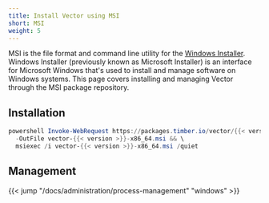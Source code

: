 ```yaml
---
title: Install Vector using MSI
short: MSI
weight: 5
---
```


MSI is the file format and command line utility for the [Windows Installer][installer]. Windows Installer (previously known as Microsoft Installer) is an interface for Microsoft Windows that's used to install and manage software on Windows systems. This page covers installing and managing Vector through the MSI package repository.

## Installation

```powershell
powershell Invoke-WebRequest https://packages.timber.io/vector/{{< version >}}/vector-x86_64.msi \
  -OutFile vector-{{< version >}}-x86_64.msi && \
  msiexec /i vector-{{< version >}}-x86_64.msi /quiet
```

## Management

{{< jump "/docs/administration/process-management" "windows" >}}

[installer]: https://en.wikipedia.org/wiki/Windows_Installer
